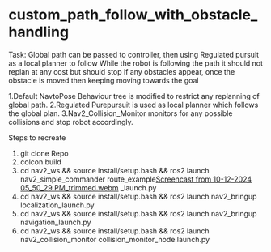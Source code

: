 # custom_path_follow_with_obstacle_handling
Task:
Global path can be passed to controller, then using Regulated pursuit as a local planner to follow 
While the robot is following the path it should not replan at any cost but should stop if any obstacles appear, once the obstacle is moved then keeping moving towards the goal

1.Default NavtoPose Behaviour tree is modified to restrict any replanning of global path.
2.Regulated Purepursuit is used as local planner which follows the global plan.
3.Nav2_Collision_Monitor monitors for any possible collisions and stop robot accordingly.

Steps to recreate
1. git clone Repo
2. colcon build
3. cd nav2_ws && source install/setup.bash && ros2 launch nav2_simple_commander route_example[Screencast from 10-12-2024 05_50_29 PM_trimmed.webm](https://github.com/user-attachments/assets/e648d06b-ac64-4ccb-aec0-8a127be798cd)
_launch.py 
4. cd nav2_ws && source install/setup.bash && ros2 launch nav2_bringup localization_launch.py 
5. cd nav2_ws && source install/setup.bash && ros2 launch nav2_bringup navigation_launch.py 
6. cd nav2_ws && source install/setup.bash && ros2 launch nav2_collision_monitor collision_monitor_node.launch.py 



